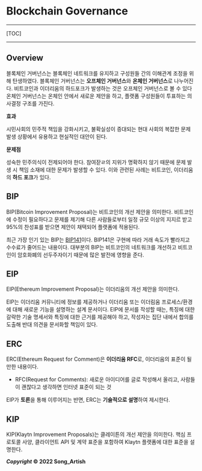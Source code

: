 # Blockchain Governance

---

[TOC]

---



## Overview

블록체인 거버넌스는 블록체인 네트워크를 유지하고 구성원들 간의 이해관계 조정을 위해 탄생하였다. 블록체인 거버넌스는 **오프체인 거버넌스**와 **온체인 거버넌스**로 나누어진다. 비트코인과 이더리움의 하드포크가 발생하는 것은 오프체인 거버넌스로 볼 수 있다 온체인 거버넌스는 온체인 안에서 새로운 제안을 하고, 플랫폼 구성원들이 투표하는 의사결정 구조를 가진다.

**효과**

시민사회의 민주적 책임을 강화시키고, 불확실성이 증대되는 현대 사회의 복잡한 문제 발생 상황에서 유용하고 현실적인 대안이 된다.

**문제점**

성숙한 민주의식이 전제되어야 한다. 참여잗ㄹ의 지위가 명확하지 않기 때문에 문제 발생 시 책임 소재에 대한 문제가 발생할 수 있다. 이와 관련된 사례는 비트코인, 이더리움의 **하드 포크**가 있다.



## BIP

BIP(Bitcoin Improvement Proposal)는 비트코인의 개선 제안을 의미한다. 비트코인에 수정이 필요하다고 문제를 제기해 다른 사람들로부터 일정 규모 이상의 지지르 받고 95%의 찬성표를 받으면 제안이 채택되어 플랫폼에 적용된다.

최근 가장 인기 있는 BIP는 [BIP141](http://wiki.hash.kr/index.php/BIP141)이다. BIP141은 구현에 따라 거래 속도가 빨라지고 수수료가 줄어드는 내용이다. 대부분의 BIP는 비트코인의 네트워크를 개선하고 비트코인이 암호화폐의 선두주자이기 때문에 많은 발전에 영향을 준다.



## EIP

EIP(Ethereum Improvement Proposal)는 이더리움의 개선 제안을 의미한다.

EIP는 이더리움 커뮤니티에 정보를 제공하거나 이더리움 또는 이더림움 프로세스/환경에 대해 새로운 기능을 설명하는 설계 문서이다. EIP에 문서를 작성할 때는, 특징에 대한 갈략한 기술 명세서와 특징에 대한 근거를 제공해야 하고, 작성자는 집단 내에서 합의를 도출해 반대 의견을 문서화할 책임이 있다.



## ERC

ERC(Ethereum Request for Comment)은 **이더리움 RFC**로, 이더리움의 표준이 될 만한 내용이다.

- RFC(Request for Comments): 새로운 아이디어를 글로 작성해서 올리고, 사람들이 괜찮다고 생각하면 인터넷 표준이 되는 것

EIP가 **토론**을 통해 이루어지는 반면, ERC는 **기술적으로 설명**하여 제시한다.



## KIP

KIP(Klaytn Improvement Proposals)는 클레이튼의 개선 제안을 의미한다. 핵심 프로토콜 사양, 클라이언트 API 및 계약 표준을 포함하여 Klaytn 플랫폼에 대한 표준을 설명한다.



***Copyright* © 2022 Song_Artish**